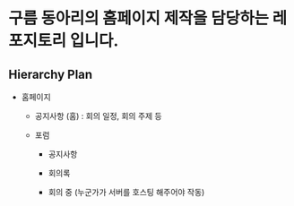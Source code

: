 # 구름 동아리의 홈페이지 제작을 담당하는 레포지토리 입니다.

## Hierarchy Plan

* 홈페이지

    + 공지사항 (홈)
        : 회의 일정, 회의 주제 등

    + 포럼
        - 공지사항

        - 회의록

        - 회의 중 (누군가가 서버를 호스팅 해주어야 작동)
